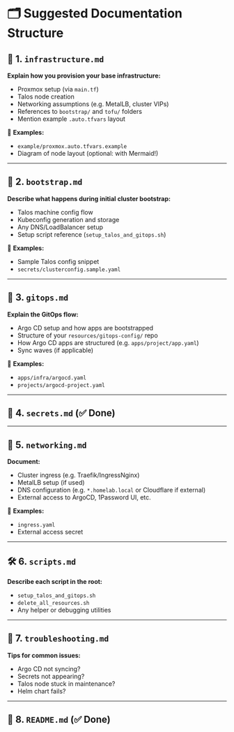 # 🗂 Suggested Documentation Structure

## 🔧 1. `infrastructure.md`

**Explain how you provision your base infrastructure:**
- Proxmox setup (via `main.tf`)
- Talos node creation
- Networking assumptions (e.g. MetalLB, cluster VIPs)
- References to `bootstrap/` and `tofu/` folders
- Mention example `.auto.tfvars` layout

📂 **Examples:**
- `example/proxmox.auto.tfvars.example`
- Diagram of node layout (optional: with Mermaid!)

---

## 🚀 2. `bootstrap.md`

**Describe what happens during initial cluster bootstrap:**
- Talos machine config flow
- Kubeconfig generation and storage
- Any DNS/LoadBalancer setup
- Setup script reference (`setup_talos_and_gitops.sh`)

📂 **Examples:**
- Sample Talos config snippet
- `secrets/clusterconfig.sample.yaml`

---

## 🔄 3. `gitops.md`

**Explain the GitOps flow:**
- Argo CD setup and how apps are bootstrapped
- Structure of your `resources/gitops-config/` repo
- How Argo CD apps are structured (e.g. `apps/project/app.yaml`)
- Sync waves (if applicable)

📂 **Examples:**
- `apps/infra/argocd.yaml`
- `projects/argocd-project.yaml`

---

## 🔐 4. `secrets.md` (✅ Done)

---

## 📡 5. `networking.md`

**Document:**
- Cluster ingress (e.g. Traefik/IngressNginx)
- MetalLB setup (if used)
- DNS configuration (e.g. `*.homelab.local` or Cloudflare if external)
- External access to ArgoCD, 1Password UI, etc.

📂 **Examples:**
- `ingress.yaml`
- External access secret

---

## 🛠️ 6. `scripts.md`

**Describe each script in the root:**
- `setup_talos_and_gitops.sh`
- `delete_all_resources.sh`
- Any helper or debugging utilities

---

## 🧪 7. `troubleshooting.md`

**Tips for common issues:**
- Argo CD not syncing?
- Secrets not appearing?
- Talos node stuck in maintenance?
- Helm chart fails?

---

## 📑 8. `README.md` (✅ Done)

